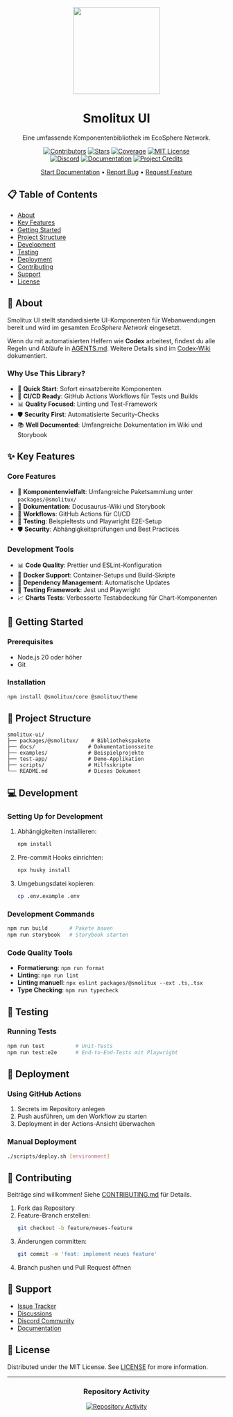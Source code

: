 <div align="center">
  <img src="https://avatars.githubusercontent.com/u/168775088?s=400&u=a782fd605bdf54421b8bb4b011a8fb3d93ffa5cc&v=4" width="200">
  <h1>Smolitux UI</h1>
  <p>Eine umfassende Komponentenbibliothek im EcoSphere Network.</p>

  [![Contributors][contributors-shield]][contributors-url]
  [![Stars][stars-shield]][stars-url]
  [![Coverage][coverage-shield]][coverage-url]
  [![MIT License][license-shield]][license-url]
  <br/>
  [![Discord][discord-shield]][discord-url]
  [![Documentation][docs-shield]][docs-url]
  [![Project Credits][credits-shield]][credits-url]

  [Start Documentation](https://ecospherenetwork.github.io/smolitux-ui/wiki/) •
  [Report Bug](https://github.com/EcoSphereNetwork/smolitux-ui/issues) •
  [Request Feature](https://github.com/EcoSphereNetwork/smolitux-ui/issues)
</div>

## 📋 Table of Contents
- [About](#-about)
- [Key Features](#-key-features)
- [Getting Started](#-getting-started)
- [Project Structure](#-project-structure)
- [Development](#-development)
- [Testing](#-testing)
- [Deployment](#-deployment)
- [Contributing](#-contributing)
- [Support](#-support)
- [License](#-license)

## 🎯 About
Smolitux UI stellt standardisierte UI-Komponenten für Webanwendungen bereit und wird im gesamten *EcoSphere Network* eingesetzt.

Wenn du mit automatisierten Helfern wie **Codex** arbeitest, findest du alle Regeln und Abläufe in [AGENTS.md](AGENTS.md). Weitere Details sind im [Codex-Wiki](docs/wiki/codex/index.md) dokumentiert.

### Why Use This Library?
- 🚀 **Quick Start**: Sofort einsatzbereite Komponenten
- 🔄 **CI/CD Ready**: GitHub Actions Workflows für Tests und Builds
- 📊 **Quality Focused**: Linting und Test-Framework
- 🛡️ **Security First**: Automatisierte Security-Checks
- 📚 **Well Documented**: Umfangreiche Dokumentation im Wiki und Storybook

## ✨ Key Features

### Core Features
- 🔧 **Komponentenvielfalt**: Umfangreiche Paketsammlung unter `packages/@smolitux/`
- 📝 **Dokumentation**: Docusaurus-Wiki und Storybook
- 🔄 **Workflows**: GitHub Actions für CI/CD
- 🧪 **Testing**: Beispieltests und Playwright E2E-Setup
- 🛡️ **Security**: Abhängigkeitsprüfungen und Best Practices

### Development Tools
- 📊 **Code Quality**: Prettier und ESLint-Konfiguration
- 🐳 **Docker Support**: Container-Setups und Build-Skripte
- 🔄 **Dependency Management**: Automatische Updates
- 🧪 **Testing Framework**: Jest und Playwright
- 📈 **Charts Tests**: Verbesserte Testabdeckung für Chart-Komponenten

## 🚀 Getting Started

### Prerequisites
- Node.js 20 oder höher
- Git

### Installation

```bash
npm install @smolitux/core @smolitux/theme
```

## 📁 Project Structure
```
smolitux-ui/
├── packages/@smolitux/    # Bibliothekspakete
├── docs/                 # Dokumentationsseite
├── examples/             # Beispielprojekte
├── test-app/             # Demo-Applikation
├── scripts/              # Hilfsskripte
└── README.md             # Dieses Dokument
```

## 💻 Development

### Setting Up for Development
1. Abhängigkeiten installieren:
   ```bash
   npm install
   ```
2. Pre-commit Hooks einrichten:
   ```bash
   npx husky install
   ```
3. Umgebungsdatei kopieren:
   ```bash
   cp .env.example .env
   ```

### Development Commands
```bash
npm run build       # Pakete bauen
npm run storybook   # Storybook starten
```

### Code Quality Tools
- **Formatierung**: `npm run format`
- **Linting**: `npm run lint`
- **Linting manuell**: `npx eslint packages/@smolitux --ext .ts,.tsx`
- **Type Checking**: `npm run typecheck`

## 🧪 Testing

### Running Tests
```bash
npm run test          # Unit-Tests
npm run test:e2e      # End-to-End-Tests mit Playwright
```

## 🚢 Deployment

### Using GitHub Actions
1. Secrets im Repository anlegen
2. Push ausführen, um den Workflow zu starten
3. Deployment in der Actions-Ansicht überwachen

### Manual Deployment
```bash
./scripts/deploy.sh [environment]
```

## 🤝 Contributing

Beiträge sind willkommen! Siehe [CONTRIBUTING.md](CONTRIBUTING.md) für Details.

1. Fork das Repository
2. Feature-Branch erstellen:
   ```bash
   git checkout -b feature/neues-feature
   ```
3. Änderungen committen:
   ```bash
   git commit -m 'feat: implement neues feature'
   ```
4. Branch pushen und Pull Request öffnen

## 💬 Support

- [Issue Tracker](https://github.com/EcoSphereNetwork/smolitux-ui/issues)
- [Discussions](https://github.com/EcoSphereNetwork/smolitux-ui/discussions)
- [Discord Community][discord-url]
- [Documentation][docs-url]

## 📄 License

Distributed under the MIT License. See [LICENSE](LICENSE) for more information.

---

<div align="center">

### Repository Activity

[![Repository Activity][activity-graph]][activity-url]

</div>

<!-- MARKDOWN LINKS & IMAGES -->
[contributors-shield]: https://img.shields.io/github/contributors/EcoSphereNetwork/smolitux-ui?style=for-the-badge&color=blue
[contributors-url]: https://github.com/EcoSphereNetwork/smolitux-ui/graphs/contributors
[stars-shield]: https://img.shields.io/github/stars/EcoSphereNetwork/smolitux-ui?style=for-the-badge&color=blue
[stars-url]: https://github.com/EcoSphereNetwork/smolitux-ui/stargazers
[coverage-shield]: https://img.shields.io/codecov/c/github/EcoSphereNetwork/smolitux-ui?style=for-the-badge&color=blue
[coverage-url]: https://codecov.io/github/EcoSphereNetwork/smolitux-ui
[license-shield]: https://img.shields.io/github/license/EcoSphereNetwork/smolitux-ui?style=for-the-badge&color=blue
[license-url]: https://github.com/EcoSphereNetwork/smolitux-ui/blob/main/LICENSE
[discord-shield]: https://img.shields.io/badge/Discord-Join%20Us-purple?logo=discord&logoColor=white&style=for-the-badge
[discord-url]: https://discord.gg/cTWBHGkn
[docs-shield]: https://img.shields.io/badge/Documentation-000?logo=googledocs&logoColor=FFE165&style=for-the-badge
[docs-url]: https://ecospherenetwork.github.io/smolitux-ui/wiki/
[credits-shield]: https://img.shields.io/badge/Project-Credits-blue?style=for-the-badge&color=FFE165&logo=github&logoColor=white
[credits-url]: https://github.com/EcoSphereNetwork/smolitux-ui/blob/main/CREDITS.md
[activity-graph]: https://repobeats.axiom.co/api/embed/8d1a53c73cf5523d0e52a6cc5b74bce75eecc801.svg
[activity-url]: https://repobeats.axiom.co
